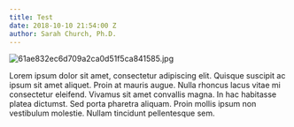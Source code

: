 ```yaml
---
title: Test
date: 2018-10-10 21:54:00 Z
author: Sarah Church, Ph.D.
---
```


![61ae832ec6d709a2ca0d51f5ca841585.jpg](/uploads/61ae832ec6d709a2ca0d51f5ca841585.jpg)

Lorem ipsum dolor sit amet, consectetur adipiscing elit. Quisque suscipit ac ipsum sit amet aliquet. Proin at mauris augue. Nulla rhoncus lacus vitae mi consectetur eleifend. Vivamus sit amet convallis magna. In hac habitasse platea dictumst. Sed porta pharetra aliquam. Proin mollis ipsum non vestibulum molestie. Nullam tincidunt pellentesque sem.